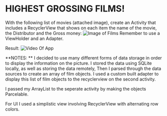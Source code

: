 # HIGHEST GROSSING FILMS!
With the following list of movies (attached image), create an Activity that includes a RecyclerView that shows on each item the name of the movie, the Distributor and the Gross money: 
![Image of Films](http://i.imgur.com/xLQy4Kb.png)
Remember to use a ViewHolder and an Adapter.
 
Result: 
![Video Of App](http://i.imgur.com/vWy6CNk.gif)

**NOTES: **
I decided to use many different forms of data storage in order to display the information on the picture. I stored the data using SQLite locally, as well as storing the data remotely, Then I parsed through the data sources to create an array of film objects. I used a custom built adapter to display this list of film objects to the recyclerview on the second activity. 

I passed my ArrayList to the seperate activity by making the objects Parcelable.

For UI I used a simplistic view involving RecyclerView with alternating row colors. 
